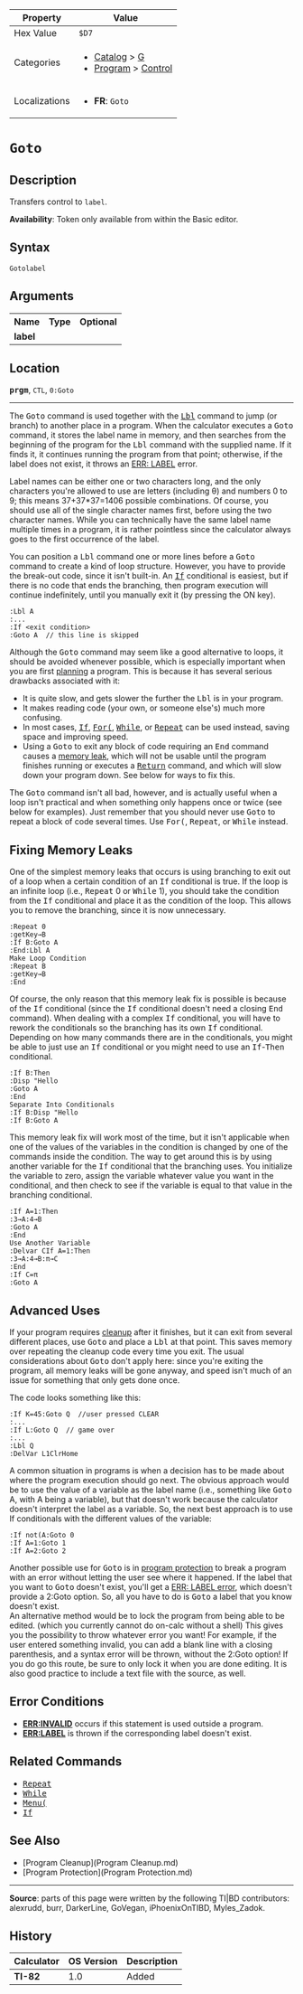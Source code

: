 | Property      | Value |
|---------------|-------|
| Hex Value     | `$D7`|
| Categories    | <ul><li>[Catalog](<../categories/Catalog.md>) > [G](<../categories/Catalog.md#G>)</li><li>[Program](<../categories/Program.md>) > [Control](<../categories/Program.md#Control>)</li></ul> |
| Localizations | <ul><li><b>FR</b>: `Goto `</li></ul> |

# `Goto `

## Description
Transfers control to `label`.


<b>Availability</b>: Token only available from within the Basic editor.

## Syntax
`Gotolabel`

## Arguments
<table>
<tr><th>Name</th><th>Type</th><th>Optional</th></tr>

<tr><td><b>label</b></td><td></td><td></td></tr>

</table>

## Location
<tt><kbd><b>prgm</b></kbd></tt>, `CTL`, `0:Goto`
<hr>

The <tt>Goto</tt> command is used together with the <tt><a href="Lbl.md">Lbl</a></tt> command to jump (or branch) to another place in a program. When the calculator executes a <tt>Goto</tt> command, it stores the label name in memory, and then searches from the beginning of the program for the <tt>Lbl</tt> command with the supplied name. If it finds it, it continues running the program from that point; otherwise, if the label does not exist, it throws an [ERR: LABEL](errors#label) error.

Label names can be either one or two characters long, and the only characters you're allowed to use are letters (including θ) and numbers 0 to 9; this means 37+37*37=1406 possible combinations. Of course, you should use all of the single character names first, before using the two character names. While you can technically have the same label name multiple times in a program, it is rather pointless since the calculator always goes to the first occurrence of the label.

You can position a <tt>Lbl</tt> command one or more lines before a <tt>Goto</tt> command to create a kind of loop structure. However, you have to provide the break-out code, since it isn't built-in. An <tt><a href="If.md">If</a></tt> conditional is easiest, but if there is no code that ends the branching, then program execution will continue indefinitely, until you manually exit it (by pressing the ON key).

```ti-basic
:Lbl A
:...
:If <exit condition>
:Goto A  // this line is skipped
```

Although the <tt>Goto</tt> command may seem like a good alternative to loops, it should be avoided whenever possible, which is especially important when you are first [planning](plan) a program. This is because it has several serious drawbacks associated with it:

*   It is quite slow, and gets slower the further the <tt>Lbl</tt> is in your program.
*   It makes reading code (your own, or someone else's) much more confusing.
*   In most cases, <tt><a href="If.md">If</a></tt>, <tt><a href="For(.md">For(</a></tt>, <tt><a href="While.md">While</a></tt>, or <tt><a href="Repeat.md">Repeat</a></tt> can be used instead, saving space and improving speed.
*   Using a <tt>Goto</tt> to exit any block of code requiring an <tt>End</tt> command causes a [memory leak](memory-leaks), which will not be usable until the program finishes running or executes a <tt><a href="Return.md">Return</a></tt> command, and which will slow down your program down. See below for ways to fix this.

The <tt>Goto</tt> command isn't all bad, however, and is actually useful when a loop isn't practical and when something only happens once or twice (see below for examples). Just remember that you should never use <tt>Goto</tt> to repeat a block of code several times. Use <tt>For(</tt>, <tt>Repeat</tt>, or <tt>While</tt> instead.

## Fixing Memory Leaks

One of the simplest memory leaks that occurs is using branching to exit out of a loop when a certain condition of an <tt>If</tt> conditional is true. If the loop is an infinite loop (i.e., <tt>Repeat</tt> 0 or <tt>While</tt> 1), you should take the condition from the <tt>If</tt> conditional and place it as the condition of the loop. This allows you to remove the branching, since it is now unnecessary.

```ti-basic
:Repeat 0
:getKey→B
:If B:Goto A
:End:Lbl A
Make Loop Condition
:Repeat B
:getKey→B
:End
```

Of course, the only reason that this memory leak fix is possible is because of the <tt>If</tt> conditional (since the <tt>If</tt> conditional doesn't need a closing <tt>End</tt> command). When dealing with a complex <tt>If</tt> conditional, you will have to rework the conditionals so the branching has its own <tt>If</tt> conditional. Depending on how many commands there are in the conditionals, you might be able to just use an <tt>If</tt> conditional or you might need to use an <tt>If</tt>-<tt>Then</tt> conditional.

```ti-basic
:If B:Then
:Disp "Hello
:Goto A
:End
Separate Into Conditionals
:If B:Disp "Hello
:If B:Goto A
```

This memory leak fix will work most of the time, but it isn't applicable when one of the values of the variables in the condition is changed by one of the commands inside the condition. The way to get around this is by using another variable for the <tt>If</tt> conditional that the branching uses. You initialize the variable to zero, assign the variable whatever value you want in the conditional, and then check to see if the variable is equal to that value in the branching conditional.

```ti-basic
:If A=1:Then
:3→A:4→B
:Goto A
:End
Use Another Variable
:Delvar CIf A=1:Then
:3→A:4→B:π→C
:End
:If C=π
:Goto A
```

## Advanced Uses

If your program requires [cleanup](cleanup.md) after it finishes, but it can exit from several different places, use <tt>Goto</tt> and place a <tt>Lbl</tt> at that point. This saves memory over repeating the cleanup code every time you exit. The usual considerations about <tt>Goto</tt> don't apply here: since you're exiting the program, all memory leaks will be gone anyway, and speed isn't much of an issue for something that only gets done once.

The code looks something like this:

```ti-basic
:If K=45:Goto Q  //user pressed CLEAR
:...
:If L:Goto Q  // game over
:...
:Lbl Q
:DelVar L1ClrHome
```

A common situation in programs is when a decision has to be made about where the program execution should go next. The obvious approach would be to use the value of a variable as the label name (i.e., something like <tt>Goto</tt> A, with A being a variable), but that doesn't work because the calculator doesn't interpret the label as a variable. So, the next best approach is to use If conditionals with the different values of the variable:

```ti-basic
:If not(A:Goto 0
:If A=1:Goto 1
:If A=2:Goto 2
```

Another possible use for <tt>Goto</tt> is in [program protection](protection) to break a program with an error without letting the user see where it happened. If the label that you want to <tt>Goto</tt> doesn't exist, you'll get a [ERR: LABEL error](errors#label), which doesn't provide a 2:Goto option. So, all you have to do is <tt>Goto</tt> a label that you know doesn't exist.  
An alternative method would be to lock the program from being able to be edited. (which you currently cannot do on-calc without a shell) This gives you the possibility to throw whatever error you want! For example, if the user entered something invalid, you can add a blank line with a closing parenthesis, and a syntax error will be thrown, without the 2:Goto option! If you do go this route, be sure to only lock it when you are done editing. It is also good practice to include a text file with the source, as well.

## Error Conditions

*   **[ERR:INVALID](errors#invalid)** occurs if this statement is used outside a program.
*   **[ERR:LABEL](errors#label)** is thrown if the corresponding label doesn't exist.

## Related Commands

*   <tt><a href="Repeat.md">Repeat</a></tt>
*   <tt><a href="While.md">While</a></tt>
*   <tt><a href="Menu(.md">Menu(</a></tt>
*   <tt><a href="If.md">If</a></tt>

## See Also

*   [Program Cleanup](Program Cleanup.md)
*   [Program Protection](Program Protection.md)

* * *

**Source**: parts of this page were written by the following TI|BD contributors: alexrudd, burr, DarkerLine, GoVegan, iPhoenixOnTIBD, Myles_Zadok.

## History
| Calculator | OS Version | Description |
|------------|------------|-------------|
| <b>TI-82</b> | 1.0 | Added |


